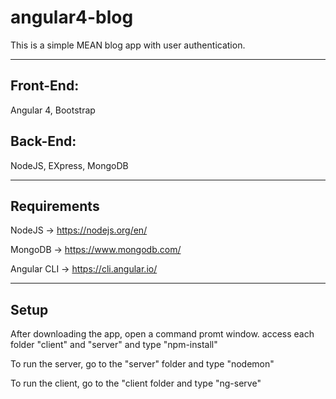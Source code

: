 # angular4-blog
This is a simple MEAN blog app with user authentication. 

***

## Front-End: 
Angular 4, Bootstrap

## Back-End: 
NodeJS, EXpress, MongoDB

***

## Requirements
NodeJS -> https://nodejs.org/en/

MongoDB -> https://www.mongodb.com/

Angular CLI -> https://cli.angular.io/

***

## Setup
After downloading the app, open a command promt window. access each folder 
"client" and "server" and type "npm-install"

To run the server, go to the "server" folder and type "nodemon"

To run the client, go to the "client folder and type "ng-serve"
